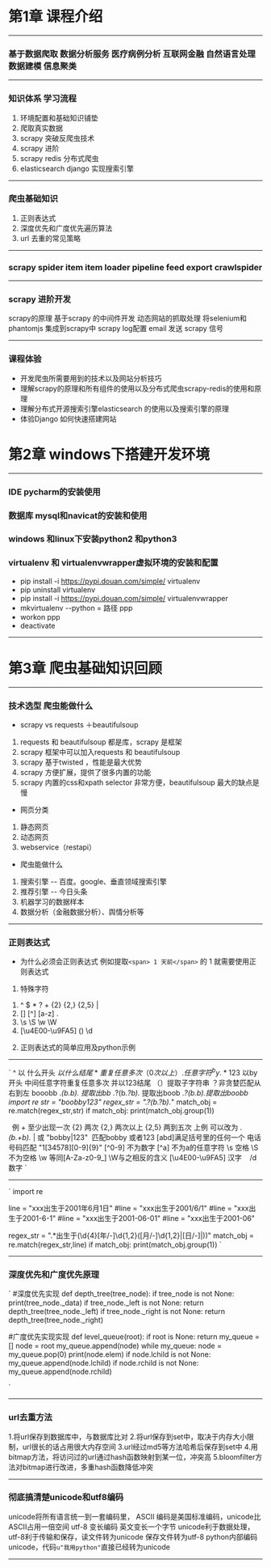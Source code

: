 # 第1章 课程介绍
***
### 基于数据爬取 数据分析服务 医疗病例分析 互联网金融 自然语言处理 数据建模 信息聚类
***
### 知识体系 学习流程
1. 环境配置和基础知识铺垫
2. 爬取真实数据
3. scrapy 突破反爬虫技术
4. scrapy 进阶
5. scrapy redis 分布式爬虫
6. elasticsearch  django 实现搜索引擎
***
### 爬虫基础知识
1. 正则表达式
2. 深度优先和广度优先遍历算法
3. url 去重的常见策略
***
### scrapy spider item item loader pipeline feed export crawlspider
***
### scrapy 进阶开发
scrapy的原理 
基于scrapy 的中间件开发
动态网站的抓取处理
将selenium和phantomjs 集成到scrapy中
scrapy log配置
email 发送
scrapy 信号
***
### 课程体验
* 开发爬虫所需要用到的技术以及网站分析技巧
* 理解scrapy的原理和所有组件的使用以及分布式爬虫scrapy-redis的使用和原理
* 理解分布式开源搜索引擎elasticsearch 的使用以及搜索引擎的原理
* 体验Django 如何快速搭建网站


# 第2章 windows下搭建开发环境
***
### IDE  pycharm的安装使用
### 数据库  mysql和navicat的安装和使用
### windows 和linux下安装python2 和python3
### virtualenv 和 virtualenvwrapper虚拟环境的安装和配置
* pip install -i https://pypi.douan.com/simple/ virtualenv
* pip uninstall virtualenv
* pip install -i https://pypi.douan.com/simple/ virtualenvwrapper
* mkvirtualenv  --python = 路径 ppp     
* workon ppp 
* deactivate
***

# 第3章 爬虫基础知识回顾
***
### 技术选型 爬虫能做什么
* scrapy vs  requests ＋beautifulsoup
1. requests 和 beautifulsoup 都是库，scrapy 是框架
2. scrapy 框架中可以加入requests 和 beautifulsoup
3. scrapy 基于twisted ，性能是最大优势
4. scrapy 方便扩展，提供了很多内置的功能
5. scrapy 内置的css和xpath selector 非常方便，beautifulsoup 最大的缺点是慢
* 网页分类
1. 静态网页
2. 动态网页
3. webservice（restapi）
* 爬虫能做什么
1. 搜索引擎 -- 百度。google、垂直领域搜索引擎
2. 推荐引擎 -- 今日头条
3. 机器学习的数据样本
4. 数据分析（金融数据分析）、舆情分析等
***
### 正则表达式
* 为什么必须会正则表达式
例如提取`<span> 1 天前</span>` 的 1 就需要使用正则表达式
1. 特殊字符
1) ^ $ * ? + {2} {2,} {2,5} |
2) [] [^] [a-z] .
3) \s \S \w \W
4) [\u4E00-\u9FA5] ()  \d

2. 正则表达式的简单应用及python示例
***
` ^ 以 什么开头 $以什么结尾 *重复任意多次（0次以上） .任意字符 ^by.*123$ 以by开头 中间任意字符重复任意多次 并以123结尾 （）提取子字符串  ？非贪婪匹配从右到左
booobb .*(b.*b).* 提取出bb .*?(b.*?b).* 提取出boob .*?(b.*b).*提取出boobb
import re
str = "boobby123"
regex_str = ".*?(b.*?b).*"
match_obj = re.match(regex_str,str)
if match_obj:
    print(match_obj.group(1))

` `例 + 至少出现一次 {2} 两次 {2,} 两次以上 {2,5} 两到五次 上例 可以改为 .*(b.+b).*  | 或 "bobby|123"  匹配bobby 或者123 [abd]满足括号里的任何一个 电话号码匹配 "1[34578][0-9]{9}" [^0-9] 不为数字 [^a] 不为a的任意字符 \s 空格 \S 不为空格 \w 等同[A-Za-z0-9_] \W与之相反的含义 [\u4E00-\u9FA5] 汉字    /d 数字
`
***
`
import re

line = "xxx出生于2001年6月1日"
#line = "xxx出生于2001/6/1"
#line = "xxx出生于2001-6-1"
#line = "xxx出生于2001-06-01"
#line = "xxx出生于2001-06"

regex_str = ".*出生于(\d{4}[年/-]\d{1,2}([月/-]\d{1,2}|[日/-]$|$))"
match_obj = re.match(regex_str,line)
if match_obj:
    print(match_obj.group(1))
    `
***
### 深度优先和广度优先原理
`
#深度优先实现
def depth_tree(tree_node):
    if tree_node is not None:
        print(tree_node._data)
        if tree_node._left is not None:
            return depth_tree(tree_node._left)
        if tree_node._right is not None:
            return depth_tree(tree_node._right)


#广度优先实现实现
def level_queue(root):
    if root is None:
        return
    my_queue =[]
    node = root
    my_queue.append(node)
    while my_queue:
        node = my_queue.pop(0)
        print(node.elem)
        if node.lchild is not None:
            my_queue.append(node.lchild)
        if node.rchild is not None:
            my_queue.append(node.rchild)

`
***
### url去重方法
1.将url保存到数据库中，与数据库比对
2.将url保存到set中，取决于内存大小限制，url很长的话占用很大内存空间
3.url经过md5等方法哈希后保存到set中
4.用bitmap方法，将访问过的url通过hash函数映射到某一位，冲突高
5.bloomfilter方法对bitmap进行改进，多重hash函数降低冲突

***
### 彻底搞清楚unicode和utf8编码
unicode将所有语言统一到一套编码里， ASCII 编码是美国标准编码，unicode比ASCII占用一倍空间
utf-8 变长编码 英文变长一个字节
unicode利于数据处理，utf-8利于传输和保存，读文件转为unicode 保存文件转为utf-8
python内部编码unicode，代码`u"我用python"`直接已经转为unicode
***

